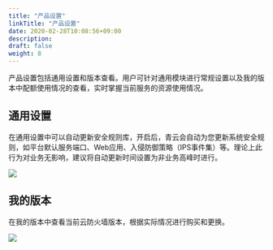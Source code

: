 ```yaml
---
title: "产品设置"
linkTitle: "产品设置"
date: 2020-02-28T10:08:56+09:00
description:
draft: false
weight: 8
---
```


产品设置包括通用设置和版本查看。用户可针对通用模块进行常规设置以及我的版本中配额使用情况的查看，实时掌握当前服务的资源使用情况。

## 通用设置

在通用设置中可以自动更新安全规则库，开启后，青云会自动为您更新系统安全规则，如平台默认服务端口、Web应用、入侵防御策略（IPS事件集）等。理论上此行为对业务无影响，建议将自动更新时间设置为非业务高峰时进行。

![](../_images/setting.png)

## 我的版本

在我的版本中查看当前云防火墙版本，根据实际情况进行购买和更换。

![](../_images/version.png)